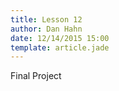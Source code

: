 ```yaml
---
title: Lesson 12
author: Dan Hahn
date: 12/14/2015 15:00
template: article.jade
---
```


Final Project
